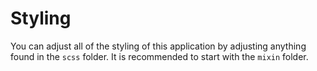 # Styling

You can adjust all of the styling of this application by adjusting anything found in the `scss` folder. It is recommended to start with the `mixin` folder.
